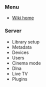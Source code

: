 ### Menu
* [Wiki home](home)

### Server

* Library setup
* Metadata
* Devices
* Users
* Cinema mode
* Dlna
* Live TV
* Plugins